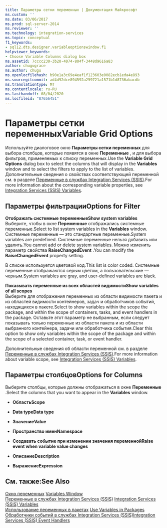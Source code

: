 ```yaml
---
title: Параметры сетки переменных | Документация Майкрософт
ms.custom: ''
ms.date: 03/06/2017
ms.prod: sql-server-2014
ms.reviewer: ''
ms.technology: integration-services
ms.topic: conceptual
f1_keywords:
- sql12.dts.designer.variableoptionswindow.f1
helpviewer_keywords:
- Choose Variable Columns dialog box
ms.assetid: 7cccc230-3b20-4074-804f-3448d9616a83
author: chugugrace
ms.author: chugu
ms.openlocfilehash: b90e1a3c69e4eaf1f123603e0082ecb1eda4e893
ms.sourcegitcommit: ad4d92dce894592a259721a1571b1d8736abacdb
ms.translationtype: MT
ms.contentlocale: ru-RU
ms.lasthandoff: 08/04/2020
ms.locfileid: "87656451"
---
```

# <a name="variable-grid-options"></a><span data-ttu-id="f0833-102">Параметры сетки переменных</span><span class="sxs-lookup"><span data-stu-id="f0833-102">Variable Grid Options</span></span>
  <span data-ttu-id="f0833-103">Используйте диалоговое окно **Параметры сетки переменных** для выбора столбцов, которые появятся в окне **Переменные** , и для выбора фильтров, применяемых к списку переменных.</span><span class="sxs-lookup"><span data-stu-id="f0833-103">Use the **Variable Grid Options** dialog box to select the columns that will display in the **Variables** window and to select the filters to apply to the list of variables.</span></span> <span data-ttu-id="f0833-104">Дополнительные сведения о свойствах соответствующей переменной см. в разделе [Переменные в службах Integration Services (SSIS)](integration-services-ssis-variables.md).</span><span class="sxs-lookup"><span data-stu-id="f0833-104">For more information about the corresponding variable properties, see [Integration Services &#40;SSIS&#41; Variables](integration-services-ssis-variables.md).</span></span>  
  
## <a name="options-for-filter"></a><span data-ttu-id="f0833-105">Параметры фильтрации</span><span class="sxs-lookup"><span data-stu-id="f0833-105">Options for Filter</span></span>  
 <span data-ttu-id="f0833-106">**Отображать системные переменные**</span><span class="sxs-lookup"><span data-stu-id="f0833-106">**Show system variables**</span></span>  
 <span data-ttu-id="f0833-107">Выберите, чтобы в окне **Переменные** отображались системные переменные.</span><span class="sxs-lookup"><span data-stu-id="f0833-107">Select to list system variables in the **Variables** window.</span></span> <span data-ttu-id="f0833-108">Системные переменные — это стандартные переменные.</span><span class="sxs-lookup"><span data-stu-id="f0833-108">System variables are predefined.</span></span> <span data-ttu-id="f0833-109">Системные переменные нельзя добавить или удалить.</span><span class="sxs-lookup"><span data-stu-id="f0833-109">You cannot add or delete system variables.</span></span> <span data-ttu-id="f0833-110">Можно изменить параметр свойства **RaiseChangedEvent** .</span><span class="sxs-lookup"><span data-stu-id="f0833-110">You can modify the **RaiseChangedEvent** property setting.</span></span>  
  
 <span data-ttu-id="f0833-111">В списке используется цветовой код.</span><span class="sxs-lookup"><span data-stu-id="f0833-111">This list is color coded.</span></span> <span data-ttu-id="f0833-112">Системные переменные отображаются серым цветом, а пользовательские — черным.</span><span class="sxs-lookup"><span data-stu-id="f0833-112">System variables are gray, and user-defined variables are black.</span></span>  
  
 <span data-ttu-id="f0833-113">**Показывать переменные из всех областей видимости**</span><span class="sxs-lookup"><span data-stu-id="f0833-113">**Show variables of all scopes**</span></span>  
 <span data-ttu-id="f0833-114">Выберите для отображения переменных из области видимости пакета и из областей видимости контейнеров, задач и обработчиков событий, находящихся в пакете.</span><span class="sxs-lookup"><span data-stu-id="f0833-114">Select to show variables within the scope the package, and within the scope of containers, tasks, and event handlers in the package.</span></span> <span data-ttu-id="f0833-115">Оставьте этот параметр не выбранным, если следует показывать только переменные из области пакета и из области выбранного контейнера, задачи или обработчика события.</span><span class="sxs-lookup"><span data-stu-id="f0833-115">Clear this option to show only variables within the scope of the package and within the scope of a selected container, task, or event handler.</span></span>  
  
 <span data-ttu-id="f0833-116">Дополнительные сведения об области переменной см. в разделе [Переменные в службах Integration Services (SSIS)](integration-services-ssis-variables.md).</span><span class="sxs-lookup"><span data-stu-id="f0833-116">For more information about variable scope, see [Integration Services &#40;SSIS&#41; Variables](integration-services-ssis-variables.md).</span></span>  
  
## <a name="options-for-columns"></a><span data-ttu-id="f0833-117">Параметры столбцов</span><span class="sxs-lookup"><span data-stu-id="f0833-117">Options for Columns</span></span>  
 <span data-ttu-id="f0833-118">Выберите столбцы, которые должны отображаться в окне **Переменные** .</span><span class="sxs-lookup"><span data-stu-id="f0833-118">Select the columns that you want to appear in the **Variables** window.</span></span>  
  
-   <span data-ttu-id="f0833-119">**Область**</span><span class="sxs-lookup"><span data-stu-id="f0833-119">**Scope**</span></span>  
  
-   <span data-ttu-id="f0833-120">**Data type**</span><span class="sxs-lookup"><span data-stu-id="f0833-120">**Data type**</span></span>  
  
-   <span data-ttu-id="f0833-121">**Значение**</span><span class="sxs-lookup"><span data-stu-id="f0833-121">**Value**</span></span>  
  
-   <span data-ttu-id="f0833-122">**Пространство имен**</span><span class="sxs-lookup"><span data-stu-id="f0833-122">**Namespace**</span></span>  
  
-   <span data-ttu-id="f0833-123">**Создавать событие при изменении значения переменной**</span><span class="sxs-lookup"><span data-stu-id="f0833-123">**Raise event when variable value changes**</span></span>  
  
-   <span data-ttu-id="f0833-124">**Описание**</span><span class="sxs-lookup"><span data-stu-id="f0833-124">**Description**</span></span>  
  
-   <span data-ttu-id="f0833-125">**Выражение**</span><span class="sxs-lookup"><span data-stu-id="f0833-125">**Expression**</span></span>  
  
## <a name="see-also"></a><span data-ttu-id="f0833-126">См. также:</span><span class="sxs-lookup"><span data-stu-id="f0833-126">See Also</span></span>  
 <span data-ttu-id="f0833-127">[Окно переменных](../../2014/integration-services/variables-window.md) </span><span class="sxs-lookup"><span data-stu-id="f0833-127">[Variables Window](../../2014/integration-services/variables-window.md) </span></span>  
 <span data-ttu-id="f0833-128">[Переменные в службах Integration Services (SSIS)](integration-services-ssis-variables.md) </span><span class="sxs-lookup"><span data-stu-id="f0833-128">[Integration Services &#40;SSIS&#41; Variables](integration-services-ssis-variables.md) </span></span>  
 <span data-ttu-id="f0833-129">[Использование переменных в пакетах](../../2014/integration-services/use-variables-in-packages.md) </span><span class="sxs-lookup"><span data-stu-id="f0833-129">[Use Variables in Packages](../../2014/integration-services/use-variables-in-packages.md) </span></span>  
 [<span data-ttu-id="f0833-130">Обработчики событий в службах Integration Services (SSIS)</span><span class="sxs-lookup"><span data-stu-id="f0833-130">Integration Services &#40;SSIS&#41; Event Handlers</span></span>](integration-services-ssis-event-handlers.md)  
  
  
